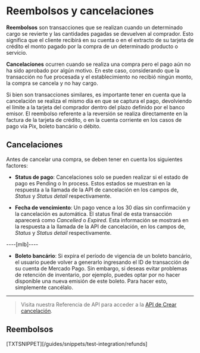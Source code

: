 # Reembolsos y cancelaciones

**Reembolsos** son transacciones que se realizan cuando un determinado cargo se revierte y las cantidades pagadas se devuelven al comprador. Esto significa que el cliente recibirá en su cuenta o en el extracto de su tarjeta de crédito el monto pagado por la compra de un determinado producto o servicio.

**Cancelaciones** ocurren cuando se realiza una compra pero el pago aún no ha sido aprobado por algún motivo. En este caso, considerando que la transacción no fue procesada y el establecimiento no recibió ningún monto, la compra se cancela y no hay cargo.

Si bien son transacciones similares, es importante tener en cuenta que la cancelación se realiza el mismo día en que se captura el pago, devolviendo el límite a la tarjeta del comprador dentro del plazo definido por el banco emisor. El reembolso referente a la reversión se realiza directamente en la factura de la tarjeta de crédito, o en la cuenta corriente en los casos de pago vía Pix, boleto bancário o débito.

## Cancelaciones

Antes de cancelar una compra, se deben tener en cuenta los siguientes factores: 

- **Status de pago**: Cancelaciones solo se pueden realizar si el estado de pago es Pending o In process. Estos estados se muestran en la respuesta a la llamada de la API de cancelación en los campos de, *Status* y *Status detail* respectivamente.

- **Fecha de vencimiento**: Un pago vence a los 30 días sin confirmación y la cancelación es automática. El status final de esta transacción aparecerá como *Cancelled* o *Expired*. Esta información se mostrará en la respuesta a la llamada de la API de cancelación, en los campos de, *Status* y *Status detail* respectivamente.

----[mlb]----
- **Boleto bancário**: Si expira el período de vigencia de un boleto bancário, el usuario puede volver a generarlo ingresando el ID de transacción de su cuenta de Mercado Pago. Sin embargo, si deseas evitar problemas de retención de inventario, por ejemplo, puedes optar por no hacer disponible una nueva emisión de este boleto. Para hacer esto, simplemente cancélalo.

------------

> Visita nuestra Referencia de API para acceder a la [API de Crear cancelación](/developers/es/reference/chargebacks/_payments_payment_id/put).

## Reembolsos

[TXTSNIPPET][/guides/snippets/test-integration/refunds]
